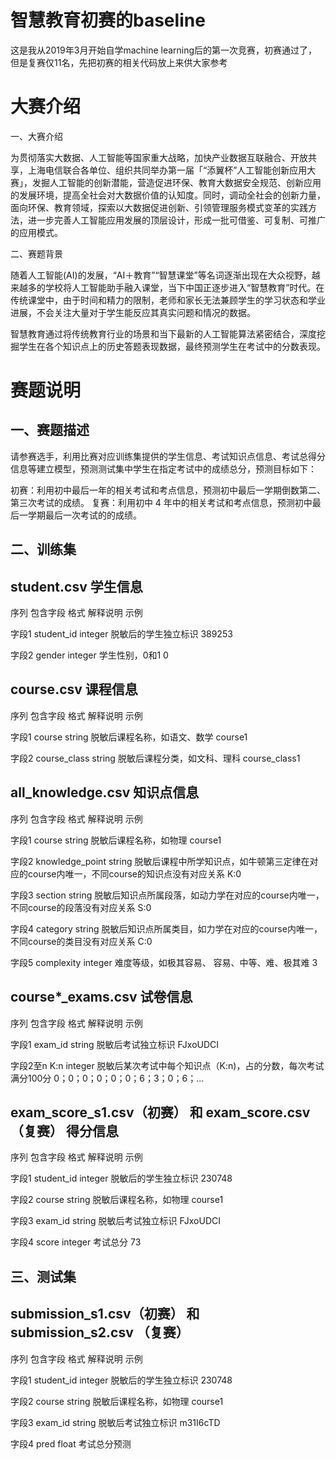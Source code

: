 # 智慧教育初赛的baseline
这是我从2019年3月开始自学machine learning后的第一次竞赛，初赛通过了，但是复赛仅11名，先把初赛的相关代码放上来供大家参考

# 大赛介绍

一、大赛介绍

为贯彻落实大数据、人工智能等国家重大战略，加快产业数据互联融合、开放共享，上海电信联合各单位、组织共同举办第一届「“添翼杯”人工智能创新应用大赛」，发掘人工智能的创新潜能，营造促进环保、教育大数据安全规范、创新应用的发展环境，提高全社会对大数据价值的认知度。同时，调动全社会的创新力量，面向环保、教育领域，探索以大数据促进创新、引领管理服务模式变革的实践方法，进一步完善人工智能应用发展的顶层设计，形成一批可借鉴、可复制、可推广的应用模式。

二、赛题背景

随着人工智能(AI)的发展，“AI＋教育”“智慧课堂”等名词逐渐出现在大众视野，越来越多的学校将人工智能助手融入课堂，当下中国正逐步进入“智慧教育”时代。在传统课堂中，由于时间和精力的限制，老师和家长无法兼顾学生的学习状态和学业进展，不会关注大量对于学生能反应其真实问题和情况的数据。

智慧教育通过将传统教育行业的场景和当下最新的人工智能算法紧密结合，深度挖掘学生在各个知识点上的历史答题表现数据，最终预测学生在考试中的分数表现。

# 赛题说明

## 一、赛题描述

请参赛选手，利用比赛对应训练集提供的学生信息、考试知识点信息、考试总得分信息等建立模型，预测测试集中学生在指定考试中的成绩总分，预测目标如下：

初赛：利用初中最后一年的相关考试和考点信息，预测初中最后一学期倒数第二、第三次考试的成绩。
复赛：利用初中 4 年中的相关考试和考点信息，预测初中最后一学期最后一次考试的的成绩。

## 二、训练集
## student.csv 学生信息

序列	包含字段	格式	解释说明	示例

字段1	student_id	integer	脱敏后的学生独立标识	389253

字段2	gender	integer	学生性别，0和1	0

## course.csv 课程信息

序列	包含字段	格式	解释说明	示例

字段1	course	string	脱敏后课程名称，如语文、数学	course1

字段2	course_class	string	脱敏后课程分类，如文科、理科	course_class1

## all_knowledge.csv 知识点信息

序列	包含字段	格式	解释说明	示例

字段1	course	string	脱敏后课程名称，如物理	course1

字段2	knowledge_point	string	脱敏后课程中所学知识点，如牛顿第三定律在对应的course内唯一，不同course的知识点没有对应关系	K:0

字段3	section	string	脱敏后知识点所属段落，如动力学在对应的course内唯一，不同course的段落没有对应关系	S:0

字段4	category	string	脱敏后知识点所属类目，如力学在对应的course内唯一，不同course的类目没有对应关系	C:0

字段5	complexity	integer	难度等级，如极其容易、 容易、中等、难、极其难	3

## course*_exams.csv 试卷信息

序列	包含字段	格式	解释说明	示例

字段1	exam_id	string	脱敏后考试独立标识	FJxoUDCI

字段2至n	K:n	integer	脱敏后某次考试中每个知识点（K:n)，占的分数，每次考试满分100分	0；0；0；0；0；0；6；3；0；6；...

## exam_score_s1.csv（初赛） 和 exam_score.csv（复赛） 得分信息

序列	包含字段	格式	解释说明	示例

字段1	student_id	integer	脱敏后的学生独立标识	230748

字段2	course	string	脱敏后课程名称，如物理	course1

字段3	exam_id	string	脱敏后考试独立标识	FJxoUDCI

字段4	score	integer	考试总分	73

## 三、测试集

## submission_s1.csv（初赛） 和 submission_s2.csv （复赛）

序列	包含字段	格式	解释说明	示例

字段1	student_id	integer	脱敏后的学生独立标识	230748

字段2	course	string	脱敏后课程名称，如物理	course1

字段3	exam_id	string	脱敏后考试独立标识	m31I6cTD

字段4	pred	float	考试总分预测
